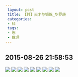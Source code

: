 ```yaml
---
 layout: post
 title: 【转】天才与锻炼_华罗庚
 categories:
 - 科
 tags:
 - 思
 - 数理
---
```


## 2015-08-26 21:58:53

![](/pic/天才与锻炼_华罗庚_01.png)
![](/pic/天才与锻炼_华罗庚_02.png)
![](/pic/天才与锻炼_华罗庚_03.png)
![](/pic/天才与锻炼_华罗庚_04.png)
![](/pic/天才与锻炼_华罗庚_05.png)
![](/pic/天才与锻炼_华罗庚_06.png)
![](/pic/天才与锻炼_华罗庚_07.png)
![](/pic/天才与锻炼_华罗庚_08.png)
![](/pic/天才与锻炼_华罗庚_09.png)


